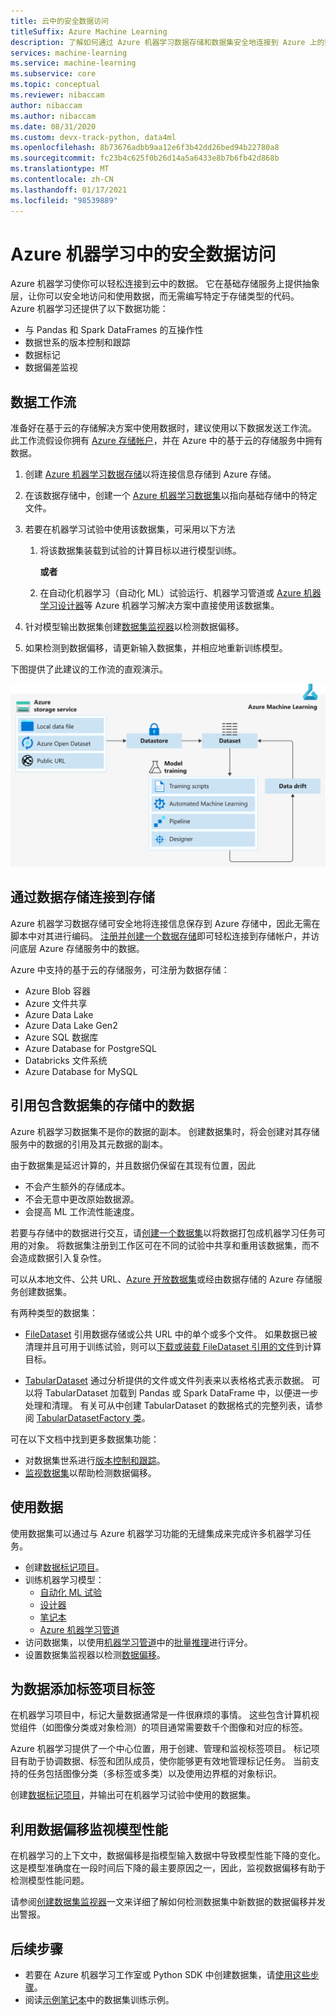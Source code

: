 ```yaml
---
title: 云中的安全数据访问
titleSuffix: Azure Machine Learning
description: 了解如何通过 Azure 机器学习数据存储和数据集安全地连接到 Azure 上的数据存储。
services: machine-learning
ms.service: machine-learning
ms.subservice: core
ms.topic: conceptual
ms.reviewer: nibaccam
author: nibaccam
ms.author: nibaccam
ms.date: 08/31/2020
ms.custom: devx-track-python, data4ml
ms.openlocfilehash: 8b73676adbb9aa12e6f3b42dd26bed94b22780a8
ms.sourcegitcommit: fc23b4c625f0b26d14a5a6433e8b7b6fb42d868b
ms.translationtype: MT
ms.contentlocale: zh-CN
ms.lasthandoff: 01/17/2021
ms.locfileid: "98539889"
---
```

# <a name="secure-data-access-in-azure-machine-learning"></a>Azure 机器学习中的安全数据访问

Azure 机器学习使你可以轻松连接到云中的数据。  它在基础存储服务上提供抽象层，让你可以安全地访问和使用数据，而无需编写特定于存储类型的代码。 Azure 机器学习还提供了以下数据功能：

*    与 Pandas 和 Spark DataFrames 的互操作性
*    数据世系的版本控制和跟踪
*    数据标记 
*    数据偏差监视
    
## <a name="data-workflow"></a>数据工作流

准备好在基于云的存储解决方案中使用数据时，建议使用以下数据发送工作流。 此工作流假设你拥有 [Azure 存储帐户](../storage/common/storage-account-create.md?tabs=azure-portal)，并在 Azure 中的基于云的存储服务中拥有数据。 

1. 创建 [Azure 机器学习数据存储](#datastores)以将连接信息存储到 Azure 存储。

2. 在该数据存储中，创建一个 [Azure 机器学习数据集](#datasets)以指向基础存储中的特定文件。 

3. 若要在机器学习试验中使用该数据集，可采用以下方法
    1. 将该数据集装载到试验的计算目标以进行模型训练。

        **或者** 

    1. 在自动化机器学习（自动化 ML）试验运行、机器学习管道或 [Azure 机器学习设计器](concept-designer.md)等 Azure 机器学习解决方案中直接使用该数据集。

4. 针对模型输出数据集创建[数据集监视器](#drift)以检测数据偏移。 

5. 如果检测到数据偏移，请更新输入数据集，并相应地重新训练模型。

下图提供了此建议的工作流的直观演示。

![该图显示了流入数据存储和数据集的 Azure 存储服务。 数据集流入模型训练，模型训练流入数据漂移，而数据漂移又流回数据集。](./media/concept-data/data-concept-diagram.svg)

<a name="datastores"></a>
## <a name="connect-to-storage-with-datastores"></a>通过数据存储连接到存储

Azure 机器学习数据存储可安全地将连接信息保存到 Azure 存储中，因此无需在脚本中对其进行编码。 [注册并创建一个数据存储](how-to-access-data.md)即可轻松连接到存储帐户，并访问底层 Azure 存储服务中的数据。 

Azure 中支持的基于云的存储服务，可注册为数据存储：

+ Azure Blob 容器
+ Azure 文件共享
+ Azure Data Lake
+ Azure Data Lake Gen2
+ Azure SQL 数据库
+ Azure Database for PostgreSQL
+ Databricks 文件系统
+ Azure Database for MySQL

<a name="datasets"></a>
## <a name="reference-data-in-storage-with-datasets"></a>引用包含数据集的存储中的数据

Azure 机器学习数据集不是你的数据的副本。 创建数据集时，将会创建对其存储服务中的数据的引用及其元数据的副本。 

由于数据集是延迟计算的，并且数据仍保留在其现有位置，因此

* 不会产生额外的存储成本。
* 不会无意中更改原始数据源。
* 会提高 ML 工作流性能速度。

若要与存储中的数据进行交互，请[创建一个数据集](how-to-create-register-datasets.md)以将数据打包成机器学习任务可用的对象。 将数据集注册到工作区可在不同的试验中共享和重用该数据集，而不会造成数据引入复杂性。

可以从本地文件、公共 URL、[Azure 开放数据集](https://azure.microsoft.com/services/open-datasets/)或经由数据存储的 Azure 存储服务创建数据集。 

有两种类型的数据集： 

+ [FileDataset](/python/api/azureml-core/azureml.data.file_dataset.filedataset?preserve-view=true&view=azure-ml-py) 引用数据存储或公共 URL 中的单个或多个文件。 如果数据已被清理并且可用于训练试验，则可以[下载或装载 FileDataset 引用的文件](how-to-train-with-datasets.md#mount-files-to-remote-compute-targets)到计算目标。

+ [TabularDataset](/python/api/azureml-core/azureml.data.tabulardataset?preserve-view=true&view=azure-ml-py) 通过分析提供的文件或文件列表来以表格格式表示数据。 可以将 TabularDataset 加载到 Pandas 或 Spark DataFrame 中，以便进一步处理和清理。 有关可从中创建 TabularDataset 的数据格式的完整列表，请参阅 [TabularDatasetFactory 类](/python/api/azureml-core/azureml.data.dataset_factory.tabulardatasetfactory)。

可在以下文档中找到更多数据集功能：

+ 对数据集世系进行[版本控制和跟踪](how-to-version-track-datasets.md)。
+ [监视数据集](how-to-monitor-datasets.md)以帮助检测数据偏移。    

## <a name="work-with-your-data"></a>使用数据

使用数据集可以通过与 Azure 机器学习功能的无缝集成来完成许多机器学习任务。 

+ 创建[数据标记项目](#label)。
+ 训练机器学习模型：
     + [自动化 ML 试验](how-to-use-automated-ml-for-ml-models.md)
     + [设计器](tutorial-designer-automobile-price-train-score.md#import-data)
     + [笔记本](how-to-train-with-datasets.md)
     + [Azure 机器学习管道](how-to-create-your-first-pipeline.md)
+ 访问数据集，以使用[机器学习管道](how-to-create-your-first-pipeline.md)中的[批量推理](./tutorial-pipeline-batch-scoring-classification.md)进行评分。
+ 设置数据集监视器以检测[数据偏移](#drift)。

<a name="label"></a>

## <a name="label-data-with-data-labeling-projects"></a>为数据添加标签项目标签

在机器学习项目中，标记大量数据通常是一件很麻烦的事情。 这些包含计算机视觉组件（如图像分类或对象检测）的项目通常需要数千个图像和对应的标签。

Azure 机器学习提供了一个中心位置，用于创建、管理和监视标签项目。 标记项目有助于协调数据、标签和团队成员，使你能够更有效地管理标记任务。 当前支持的任务包括图像分类（多标签或多类）以及使用边界框的对象标识。

创建[数据标记项目](how-to-create-labeling-projects.md)，并输出可在机器学习试验中使用的数据集。

<a name="drift"></a>

## <a name="monitor-model-performance-with-data-drift"></a>利用数据偏移监视模型性能

在机器学习的上下文中，数据偏移是指模型输入数据中导致模型性能下降的变化。 这是模型准确度在一段时间后下降的最主要原因之一，因此，监视数据偏移有助于检测模型性能问题。

请参阅[创建数据集监视器](how-to-monitor-datasets.md)一文来详细了解如何检测数据集中新数据的数据偏移并发出警报。

## <a name="next-steps"></a>后续步骤 

+ 若要在 Azure 机器学习工作室或 Python SDK 中创建数据集，请[使用这些步骤](how-to-create-register-datasets.md)。
+ 阅读[示例笔记本](https://github.com/Azure/MachineLearningNotebooks/tree/master/how-to-use-azureml/work-with-data/)中的数据集训练示例。